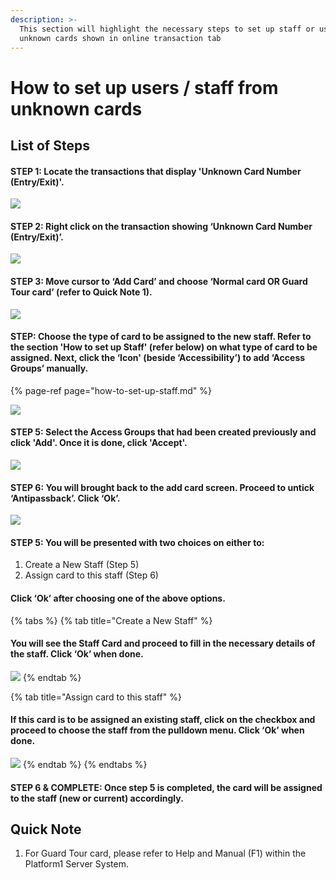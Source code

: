 ```yaml
---
description: >-
  This section will highlight the necessary steps to set up staff or users from
  unknown cards shown in online transaction tab
---
```


# How to set up users / staff from unknown cards

## List of Steps

#### STEP 1: Locate the transactions that display 'Unknown Card Number \(Entry/Exit\)'.

![](../.gitbook/assets/untitled1%20%2810%29.png)



#### STEP 2: Right click on the transaction showing ‘Unknown Card Number \(Entry/Exit\)’.

![](../.gitbook/assets/untitled2%20%2814%29.png)



#### STEP 3: Move cursor to ‘Add Card’ and choose ‘Normal card OR Guard Tour card’ \(refer to Quick Note 1\).

![](../.gitbook/assets/untitled3%20%2812%29.png)



#### STEP: Choose the type of card to be assigned to the new staff. Refer to the section 'How to set up Staff' \(refer below\) on what type of card to be assigned. Next, click the ‘Icon' \(beside ‘Accessibility’\) to add ‘Access Groups’ manually. 

{% page-ref page="how-to-set-up-staff.md" %}

![](../.gitbook/assets/untitled4%20%2818%29.png)



#### STEP 5: Select the Access Groups that had been created previously and click 'Add'. Once it is done, click 'Accept'.

![](../.gitbook/assets/untitled8%20%287%29.png)



#### STEP 6: You will brought back to the add card screen. Proceed to untick ‘Antipassback’. Click ‘Ok’.

![](../.gitbook/assets/untitled9%20%286%29.png)



#### STEP 5: You will be presented with two choices on either to: 

1. Create a New Staff \(Step 5\)
2. Assign card to this staff \(Step 6\) 

#### Click ‘Ok’ after choosing one of the above options.

{% tabs %}
{% tab title="Create a New Staff" %}
#### You will see the Staff Card and proceed to fill in the necessary details of the staff. Click ‘Ok’ when done.

![](../.gitbook/assets/untitled7%20%286%29.png)
{% endtab %}

{% tab title="Assign card to this staff" %}
#### If this card is to be assigned an existing staff, click on the checkbox and proceed to choose the staff from the pulldown menu. Click ‘Ok’ when done.

![](../.gitbook/assets/untitled10%20%285%29.png)
{% endtab %}
{% endtabs %}



#### STEP 6 & COMPLETE: Once step 5 is completed, the card will be assigned to the staff \(new or current\) accordingly.

## Quick Note

1. For Guard Tour card, please refer to Help and Manual \(F1\) within the Platform1 Server System.


